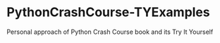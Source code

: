 # PythonCrashCourse-TYExamples
Personal approach of Python Crash Course book and its Try It Yourself
